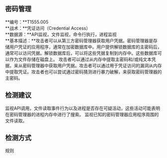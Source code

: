 ## 密码管理  
**编号：**T1555.005  
**战术：**凭证访问（Credential Access）  
**数据源：**API监视，文件监视，命令行执行，进程监视  
**基本描述：**攻击者可以从第三方密码管理器获取用户凭据。密码管理器是存储用户凭证的应用程序，通常在加密数据库中。用户提供解锁数据库的主密码后，通常可以访问凭据。解锁数据库后，可以将这些凭据复制到内存中。这些数据库可以作为文件存储在磁盘上。
攻击者可以通过从内存中提取主密码和/或纯文本凭据，来从密码管理器中获取用户凭据。攻击者可以通过用于凭证访问的漏洞从内存中提取凭证。攻击者也可以尝试通过密码猜测进行暴力破解，来获取密码管理器的主密码。  
## 检测建议  
监视API调用，文件读取事件行为以及进程是否存在可疑活动，这些活动可能表明在密码管理器的进程内存中进行了搜索。
监视已知的密码管理器应用程序周围的文件读取。  
## 检测方式  
规则